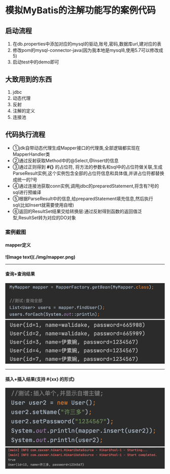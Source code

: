 <h1>模拟MyBatis的注解功能写的案例代码</h1>


<h2>启动流程</h2>

1. 在db.properties中添加对应的mysql的驱动,账号,密码,数据库url,建对应的表
2. 修改pom的mysql-connector-java(因为我本地是mysql8,使用5.7可以修改成5)
3. 启动test中的demo即可



<h2>大致用到的东西</h2>

<ol>
<li>jdbc</li>
<li>动态代理</li>
<li>反射</li>
<li>注解的定义</li>
<li>连接池</li>
</ol>



<h2>代码执行流程</h2>

* ①jdk自带动态代理生成Mapper接口的代理类,全部逻辑都实现在MapperHandler类
* ②通过反射获取Method中的@Select,@Insert的信息
* ③通过正则得到  <b>#{}</b> 的占位符, 将方法的参数名和sql中的占位符做关联,生成ParseResult实例,这个实例包含全部的占位符信息和具体值,并讲占位符都替换成统一的?号
* ④通过连接池获取conn实例,调用jdbc的preparedStatement,将含有?号的sql进行预编译
* ⑤根据ParseResult中的信息,给preparedStatement填充信息,然后执行sql(比如Insert就需要使用自增)
* ⑥返回的ResultSet结果交给转换层:通过反射得到函数的返回值泛型,ResultSet转为对应的DO对象


<h3>案例截图</h3>

<h4>mapper定义<h4>
![Image text](./img/mapper.png)
<hr>

<h4>查询+查询结果<h4>

![Image text](./img/使用.png)
![Image text](./img/整体查询结果.png)

<hr>
<h4>插入+插入结果(支持 #{xx} 的形式)</h4>

![Image text](./img/插入使用.png)
![Image text](./img/插入结果.png)










